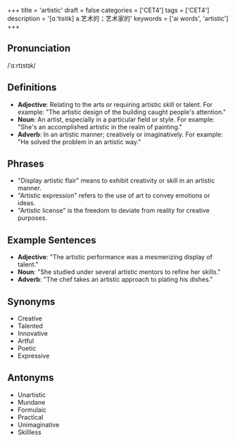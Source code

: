 +++
title = 'artistic'
draft = false
categories = ['CET4']
tags = ['CET4']
description = '[ɑːˈtistik] a.艺术的；艺术家的'
keywords = ['ai words', 'artistic']
+++

## Pronunciation
/ˈɑːrtɪstɪk/

## Definitions
- **Adjective**: Relating to the arts or requiring artistic skill or talent. For example: "The artistic design of the building caught people's attention."
- **Noun**: An artist, especially in a particular field or style. For example: "She's an accomplished artistic in the realm of painting."
- **Adverb**: In an artistic manner; creatively or imaginatively. For example: "He solved the problem in an artistic way."

## Phrases
- "Display artistic flair" means to exhibit creativity or skill in an artistic manner.
- "Artistic expression" refers to the use of art to convey emotions or ideas.
- "Artistic license" is the freedom to deviate from reality for creative purposes.

## Example Sentences
- **Adjective**: "The artistic performance was a mesmerizing display of talent."
- **Noun**: "She studied under several artistic mentors to refine her skills."
- **Adverb**: "The chef takes an artistic approach to plating his dishes."

## Synonyms
- Creative
- Talented
- Innovative
- Artful
- Poetic
- Expressive

## Antonyms
- Unartistic
- Mundane
- Formulaic
- Practical
- Unimaginative
- Skillless
